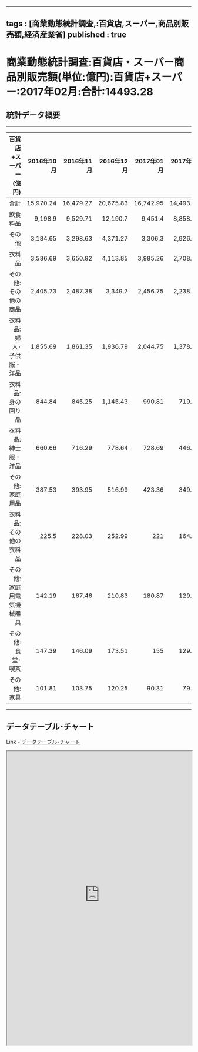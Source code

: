 
--- 
tags : [商業動態統計調査,:百貨店,スーパー,商品別販売額,経済産業省] 
published : true
---
# 商業動態統計調査:百貨店・スーパー商品別販売額(単位:億円):百貨店+スーパー:2017年02月:合計:14493.28
## 統計データ概要

***


|     百貨店+スーパー(億円)| 2016年10月| 2016年11月| 2016年12月| 2017年01月| 2017年02月|
|-------------------------:|----------:|----------:|----------:|----------:|----------:|
|                      合計|  15,970.24|  16,479.27|  20,675.83|  16,742.95|  14,493.28|
|                  飲食料品|    9,198.9|   9,529.71|   12,190.7|    9,451.4|   8,858.28|
|                    その他|   3,184.65|   3,298.63|   4,371.27|    3,306.3|   2,926.58|
|                    衣料品|   3,586.69|   3,650.92|   4,113.85|   3,985.26|   2,708.42|
|       その他:その他の商品|   2,405.73|   2,487.38|    3,349.7|   2,456.75|   2,238.85|
|  衣料品:婦人･子供服・洋品|   1,855.69|   1,861.35|   1,936.79|   2,044.75|   1,378.14|
|         衣料品:身の回り品|     844.84|     845.25|   1,145.43|     990.81|     719.35|
|       衣料品:紳士服・洋品|     660.66|     716.29|     778.64|     728.69|     446.26|
|           その他:家庭用品|     387.53|     393.95|     516.99|     423.36|     349.48|
|     衣料品:その他の衣料品|      225.5|     228.03|     252.99|        221|     164.67|
| その他:家庭用電気機械器具|     142.19|     167.46|     210.83|     180.87|     129.88|
|          その他:食堂･喫茶|     147.39|     146.09|     173.51|        155|     129.23|
|               その他:家具|     101.81|     103.75|     120.25|      90.31|      79.14|






***

## データテーブル･チャート
Link - [データテーブル･チャート](http://knowledgevault.saecanet.com/charts/am-consulting.co.jp-CurrentSurveyOfCommerce.html)
<iframe src="http://knowledgevault.saecanet.com/charts/am-consulting.co.jp-CurrentSurveyOfCommerce.html.html" width="100%" height="800px"></iframe>
